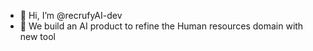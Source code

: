 - 👋 Hi, I’m @recrufyAI-dev
- 👀 We build an AI product to refine the Human resources domain with new tool

<!---
recrufyAI-dev/recrufyAI-dev is a ✨ special ✨ repository because its `README.md` (this file) appears on your GitHub profile.
You can click the Preview link to take a look at your changes.
--->

